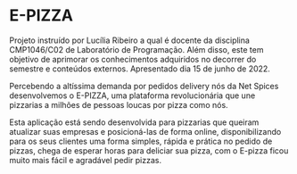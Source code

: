 # E-PIZZA

Projeto instruído por Lucília Ribeiro a qual é docente da disciplina CMP1046/C02 de Laboratório de Programação. Além disso, este tem objetivo de aprimorar os conhecimentos adquiridos no decorrer do semestre e conteúdos externos. Apresentado dia 15 de junho de 2022.

Percebendo a altíssima demanda por pedidos delivery nós da Net Spices desenvolvemos o E-PIZZA, uma  plataforma revolucionária que une pizzarias a milhões de pessoas loucas por pizza como nós.

Esta aplicação está sendo desenvolvida para  pizzarias que queiram atualizar suas empresas e posicioná-las de forma online, disponibilizando para os seus clientes uma forma simples, rápida e prática no pedido de pizzas, chega de esperar horas para deliciar sua pizza,  com o E-pizza ficou muito mais fácil e agradável pedir pizzas.